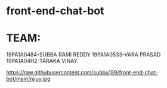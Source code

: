 # front-end-chat-bot

# TEAM:
19PA1A0484-SUBBA RAMI REDDY
19PA1A0533-VARA PRASAD
19PA1A04H2-TARAKA VINAY


https://raw.githubusercontent.com/subbu199/front-end-chat-bot/main/njiuy.jpg




